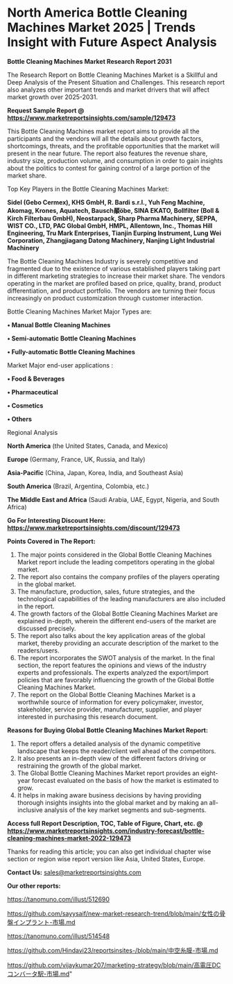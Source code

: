 # North America Bottle Cleaning Machines Market 2025 | Trends Insight with Future Aspect Analysis

<strong>Bottle Cleaning Machines Market Research Report 2031</strong>

The Research Report on Bottle Cleaning Machines Market is a Skillful and Deep Analysis of the Present Situation and Challenges. This research report also analyzes other important trends and market drivers that will affect market growth over 2025-2031.

<strong>Request Sample Report @ <a href=https://www.marketreportsinsights.com/sample/129473>https://www.marketreportsinsights.com/sample/129473</a></strong>

This Bottle Cleaning Machines market report aims to provide all the participants and the vendors will all the details about growth factors, shortcomings, threats, and the profitable opportunities that the market will present in the near future. The report also features the revenue share, industry size, production volume, and consumption in order to gain insights about the politics to contest for gaining control of a large portion of the market share.

Top Key Players in the Bottle Cleaning Machines Market:

<strong>Sidel (Gebo Cermex), KHS GmbH, R. Bardi s.r.l., Yuh Feng Machine, Akomag, Krones, Aquatech, Bausch䫚öbe, SINA EKATO, Bollfilter (Boll & Kirch Filterbau GmbH), Neostarpack, Sharp Pharma Machinery, SEPPA, WIST CO., LTD, PAC Global GmbH, HMPL, Allentown, Inc., Thomas Hill Engineering, Tru Mark Enterprises, Tianjin Eurping Instrument, Lung Wei Corporation, Zhangjiagang Datong Machinery, Nanjing Light Industrial Machinery</strong>

The Bottle Cleaning Machines Industry is severely competitive and fragmented due to the existence of various established players taking part in different marketing strategies to increase their market share. The vendors operating in the market are profiled based on price, quality, brand, product differentiation, and product portfolio. The vendors are turning their focus increasingly on product customization through customer interaction.

Bottle Cleaning Machines Market Major Types are:

<strong>• Manual Bottle Cleaning Machines

• Semi-automatic Bottle Cleaning Machines

• Fully-automatic Bottle Cleaning Machines</strong>

Market Major end-user applications :

<strong>• Food & Beverages

• Pharmaceutical

• Cosmetics

• Others</strong>

Regional Analysis

</u><strong><b>North America</b></strong> (the United States, Canada, and Mexico)

<strong><b>Europe </b></strong>(Germany, France, UK, Russia, and Italy)

<strong><b>Asia-Pacific</b></strong> (China, Japan, Korea, India, and Southeast Asia)

<strong><b>South America</b></strong> (Brazil, Argentina, Colombia, etc.)

<strong><b>The Middle East and Africa</b></strong> (Saudi Arabia, UAE, Egypt, Nigeria, and South Africa)

<strong>Go For Interesting Discount Here: <a href=https://www.marketreportsinsights.com/discount/129473>https://www.marketreportsinsights.com/discount/129473</a></strong>

<strong>Points Covered in The Report:</strong>
<ol>
  <li>The major points considered in the Global Bottle Cleaning Machines Market report include the leading competitors operating in the global market.</li>
  <li>The report also contains the company profiles of the players operating in the global market.</li>
  <li>The manufacture, production, sales, future strategies, and the technological capabilities of the leading manufacturers are also included in the report.</li>
  <li>The growth factors of the Global Bottle Cleaning Machines Market are explained in-depth, wherein the different end-users of the market are discussed precisely.</li>
  <li>The report also talks about the key application areas of the global market, thereby providing an accurate description of the market to the readers/users.</li>
  <li>The report incorporates the SWOT analysis of the market. In the final section, the report features the opinions and views of the industry experts and professionals. The experts analyzed the export/import policies that are favorably influencing the growth of the Global Bottle Cleaning Machines Market.</li>
  <li>The report on the Global Bottle Cleaning Machines Market is a worthwhile source of information for every policymaker, investor, stakeholder, service provider, manufacturer, supplier, and player interested in purchasing this research document.</li>
</ol>
<strong>Reasons for Buying Global Bottle Cleaning Machines Market Report:</strong>

<ol>
  <li>The report offers a detailed analysis of the dynamic competitive landscape that keeps the reader/client well ahead of the competitors.</li>
  <li>It also presents an in-depth view of the different factors driving or restraining the growth of the global market.</li>
  <li>The Global Bottle Cleaning Machines Market report provides an eight-year forecast evaluated on the basis of how the market is estimated to grow.</li>
  <li>It helps in making aware business decisions by having providing thorough insights insights into the global market and by making an all-inclusive analysis of the key market segments and sub-segments.</li>
</ol>
<strong>Access full Report Description, TOC, Table of Figure, Chart, etc. @ <a href=https://www.marketreportsinsights.com/industry-forecast/bottle-cleaning-machines-market-2022-129473>https://www.marketreportsinsights.com/industry-forecast/bottle-cleaning-machines-market-2022-129473</a></strong>


Thanks for reading this article; you can also get individual chapter wise section or region wise report version like Asia, United States, Europe.

<strong>Contact Us:</strong>
sales@marketreportsinsights.com

<strong>Our other reports:</strong>

<a href=https://tanomuno.com/illust/512690>https://tanomuno.com/illust/512690</a>

<a href=https://github.com/sayysaif/new-market-research-trend/blob/main/女性の骨盤インプラント-市場.md>https://github.com/sayysaif/new-market-research-trend/blob/main/女性の骨盤インプラント-市場.md</a>

<a href=https://tanomuno.com/illust/514548>https://tanomuno.com/illust/514548</a>

<a href=https://github.com/Hindavi23/reportsinsites-/blob/main/中空糸膜-市場.md>https://github.com/Hindavi23/reportsinsites-/blob/main/中空糸膜-市場.md</a>

<a href=https://github.com/vijaykumar207/marketing-strategy/blob/main/高電圧DCコンバータ駅-市場.md>https://github.com/vijaykumar207/marketing-strategy/blob/main/高電圧DCコンバータ駅-市場.md</a>"

